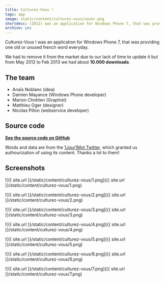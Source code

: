 ```yaml
---
title: Culturez-Vous !
tags: app
image: static/content/culturez-vous/cover.png
shortdesc: (2012) was an application for Windows Phone 7, that was providing one old or unused french word everyday
archive: yes
---
```


Culturez-Vous ! was an application for Windows Phone 7, that was providing one old or unused french word everyday.

We had to remove it from the market due to our lack of time to update it but from May 2012 to Feb 2013 we had about **10.000 downloads**.

## The team

- Anaïs Noblanc (idea)
- Damien Mayance (Windows Phone developer)
- Marion Chrétien (Graphist)
- Matthieu Oger (designer)
- Nicolas Pillon (webservice developer)

## Source code

**[See the source code on GitHub](https://github.com/Valryon/Culturez-Vous/tree/master/app/wp7)**

Words and data are from the [1Jour1Mot Twitter](http://twitter.com/1Jour1Mot), which granted us authourization of using its content. Thanks a lot to them!

## Screenshots

![{{ site.url }}/static/content/culturez-vous/1.png]({{ site.url }}/static/content/culturez-vous/1.png)

![{{ site.url }}/static/content/culturez-vous/2.png]({{ site.url }}/static/content/culturez-vous/2.png)

![{{ site.url }}/static/content/culturez-vous/3.png]({{ site.url }}/static/content/culturez-vous/3.png)

![{{ site.url }}/static/content/culturez-vous/4.png]({{ site.url }}/static/content/culturez-vous/4.png)

![{{ site.url }}/static/content/culturez-vous/5.png]({{ site.url }}/static/content/culturez-vous/5.png)

![{{ site.url }}/static/content/culturez-vous/6.png]({{ site.url }}/static/content/culturez-vous/6.png)

![{{ site.url }}/static/content/culturez-vous/7.png]({{ site.url }}/static/content/culturez-vous/7.png)
